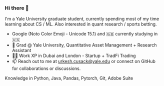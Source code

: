 ### Hi there 👋

I'm a Yale University graduate student, currently spending most of my time learning about CS / ML. Also interested in quant research / sports betting. 

- Google (Noto Color Emoji - Unicode 15.1) and 🇬🇧 currently studying in 🇺🇸 
- 🌱 Grad @ Yale University, Quantitative Asset Management + Research Assistant 
- 👨‍💻 Work XP in Dubai and London - Startup + TradFi Trading
- 📫 Reach out to me at urkesh.cusack@yale.edu or connect on GitHub for collaborations or discussions.

Knowledge in Python, Java, Pandas, Pytorch, Git, Adobe Suite




<!--
**urkeshc/urkeshc** is a ✨ _special_ ✨ repository because its `README.md` (this file) appears on your![python-original](https://github.com/urkeshc/urkeshc/assets/97560487/036c2393-9c1d-4849-adee-245036b0dd44)
 GitHub profile.

Here are some ideas to get you started:

- 🔭 I’m currently working on ...
- 🌱 I’m currently learning ...
- 👯 I’m looking to collaborate on ...
- 🤔 I’m looking for help with ...
- 💬 Ask me about ...
- 📫 How to reach me: ...
- 😄 Pronouns: ...
- ⚡ Fun fact: ...
-->
